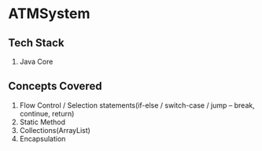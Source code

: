 # ATMSystem

## Tech Stack
1. Java Core

## Concepts Covered
1. Flow Control / Selection statements(if-else / switch-case / jump – break, continue, return)
2. Static Method
3. Collections(ArrayList)
4. Encapsulation
